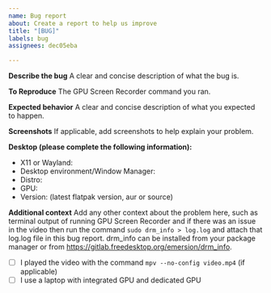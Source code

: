 ```yaml
---
name: Bug report
about: Create a report to help us improve
title: "[BUG]"
labels: bug
assignees: dec05eba

---
```


**Describe the bug**
A clear and concise description of what the bug is.

**To Reproduce**
The GPU Screen Recorder command you ran.

**Expected behavior**
A clear and concise description of what you expected to happen.

**Screenshots**
If applicable, add screenshots to help explain your problem.

**Desktop (please complete the following information):**
 - X11 or Wayland:
- Desktop environment/Window Manager:
 - Distro:
 - GPU:
 - Version: (latest flatpak version, aur or source)

**Additional context**
Add any other context about the problem here, such as terminal output of running GPU Screen Recorder and if there was an issue in the video then run the command `sudo drm_info > log.log` and attach that log.log file in this bug report. drm_info can be installed from your package manager or from https://gitlab.freedesktop.org/emersion/drm_info.

- [ ] I played the video with the command `mpv --no-config video.mp4` (if applicable)
- [ ] I use a laptop with integrated GPU and dedicated GPU
